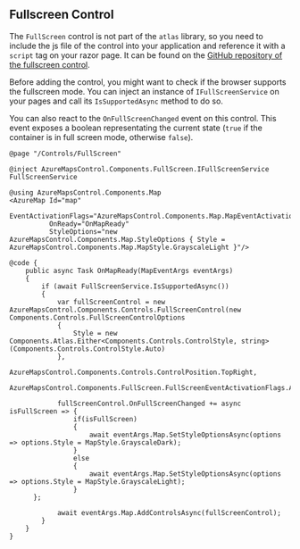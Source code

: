 ## Fullscreen Control

The `FullScreen` control is not part of the `atlas` library, so you need to include the js file of the control into your application and reference it with a `script` tag on your razor page. It can be found on the [GitHub repository of the fullscreen control](https://github.com/Azure-Samples/azure-maps-fullscreen-control).

Before adding the control, you might want to check if the browser supports the fullscreen mode. You can inject an instance of `IFullScreenService` on your pages and call its `IsSupportedAsync` method to do so.

You can also react to the `OnFullScreenChanged` event on this control. This event exposes a boolean representating the current state (`true` if the container is in full screen mode, otherwise `false`).

```
@page "/Controls/FullScreen"

@inject AzureMapsControl.Components.FullScreen.IFullScreenService FullScreenService

@using AzureMapsControl.Components.Map
<AzureMap Id="map"
          EventActivationFlags="AzureMapsControl.Components.Map.MapEventActivationFlags.None().Enable(MapEventType.Ready)"
          OnReady="OnMapReady"
          StyleOptions="new AzureMapsControl.Components.Map.StyleOptions { Style = AzureMapsControl.Components.Map.MapStyle.GrayscaleLight }"/>

@code {
    public async Task OnMapReady(MapEventArgs eventArgs)
    {
        if (await FullScreenService.IsSupportedAsync())
        {
            var fullScreenControl = new AzureMapsControl.Components.Controls.FullScreenControl(new Components.Controls.FullScreenControlOptions
            {
                Style = new Components.Atlas.Either<Components.Controls.ControlStyle, string>(Components.Controls.ControlStyle.Auto)
            },
          AzureMapsControl.Components.Controls.ControlPosition.TopRight,
          AzureMapsControl.Components.FullScreen.FullScreenEventActivationFlags.All());

            fullScreenControl.OnFullScreenChanged += async isFullScreen => {
                if(isFullScreen) 
                {
                    await eventArgs.Map.SetStyleOptionsAsync(options => options.Style = MapStyle.GrayscaleDark);
                } 
                else
                {
                    await eventArgs.Map.SetStyleOptionsAsync(options => options.Style = MapStyle.GrayscaleLight);
                }
      };

            await eventArgs.Map.AddControlsAsync(fullScreenControl);
        }
    }
}
```